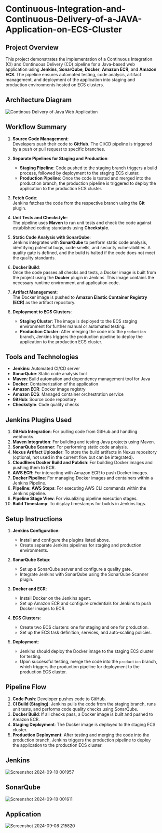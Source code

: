 # Continuous-Integration-and-Continuous-Delivery-of-a-JAVA-Application-on-ECS-Cluster

## Project Overview

This project demonstrates the implementation of a Continuous Integration (CI) and Continuous Delivery (CD) pipeline for a Java-based web application using **Jenkins**, **SonarQube**, **Docker**, **Amazon ECR**, and **Amazon ECS**. The pipeline ensures automated testing, code analysis, artifact management, and deployment of the application into staging and production environments hosted on ECS clusters.

## Architecture Diagram

![Continous Delivery of Java Web Application](https://github.com/user-attachments/assets/7d100eab-4955-48c5-acb9-086e159503cf)

## Workflow Summary

1. **Source Code Management**:  
   Developers push their code to **GitHub**. The CI/CD pipeline is triggered by a push or pull request to specific branches.

2. **Separate Pipelines for Staging and Production**:  
   - **Staging Pipeline**: Code pushed to the staging branch triggers a build process, followed by deployment to the staging ECS cluster.
   - **Production Pipeline**: Once the code is tested and merged into the production branch, the production pipeline is triggered to deploy the application to the production ECS cluster.

3. **Fetch Code**:  
   Jenkins fetches the code from the respective branch using the **Git** plugin.

4. **Unit Tests and Checkstyle**:  
   The pipeline uses **Maven** to run unit tests and check the code against established coding standards using **Checkstyle**.

5. **Static Code Analysis with SonarQube**:  
   Jenkins integrates with **SonarQube** to perform static code analysis, identifying potential bugs, code smells, and security vulnerabilities. A quality gate is defined, and the build is halted if the code does not meet the quality standards.

6. **Docker Build**:  
   Once the code passes all checks and tests, a Docker image is built from the project using the **Docker** plugin in Jenkins. This image contains the necessary runtime environment and application code.

7. **Artifact Management**:  
   The Docker image is pushed to **Amazon Elastic Container Registry (ECR)** as the artifact repository.

8. **Deployment to ECS Clusters**:  
   - **Staging Cluster**: The image is deployed to the ECS staging environment for further manual or automated testing.
   - **Production Cluster**: After merging the code into the `production` branch, Jenkins triggers the production pipeline to deploy the application to the production ECS cluster.

## Tools and Technologies

- **Jenkins**: Automated CI/CD server
- **SonarQube**: Static code analysis tool
- **Maven**: Build automation and dependency management tool for Java
- **Docker**: Containerization of the application
- **Amazon ECR**: Docker image registry
- **Amazon ECS**: Managed container orchestration service
- **GitHub**: Source code repository
- **Checkstyle**: Code quality checks

## Jenkins Plugins Used

1. **GitHub Integration**: For pulling code from GitHub and handling webhooks.
2. **Maven Integration**: For building and testing Java projects using Maven.
3. **SonarQube Scanner**: For performing static code analysis.
4. **Nexus Artifact Uploader**: To store the build artifacts in Nexus repository (optional, not used in the current flow but can be integrated).
5. **CloudBees Docker Build and Publish**: For building Docker images and pushing them to ECR.
6. **AWS ECR**: For interacting with Amazon ECR to push Docker images.
7. **Docker Pipeline**: For managing Docker images and containers within a Jenkins Pipeline.
8. **Pipeline: AWS Steps**: For executing AWS CLI commands within the Jenkins pipeline.
9. **Pipeline Stage View**: For visualizing pipeline execution stages.
10. **Build Timestamp**: To display timestamps for builds in Jenkins logs.

## Setup Instructions

1. **Jenkins Configuration**:
   - Install and configure the plugins listed above.
   - Create separate Jenkins pipelines for staging and production environments.

2. **SonarQube Setup**:
   - Set up a SonarQube server and configure a quality gate.
   - Integrate Jenkins with SonarQube using the SonarQube Scanner plugin.

3. **Docker and ECR**:
   - Install Docker on the Jenkins agent.
   - Set up Amazon ECR and configure credentials for Jenkins to push Docker images to ECR.

4. **ECS Clusters**:
   - Create two ECS clusters: one for staging and one for production.
   - Set up the ECS task definition, services, and auto-scaling policies.

5. **Deployment**:
   - Jenkins should deploy the Docker image to the staging ECS cluster for testing.
   - Upon successful testing, merge the code into the `production` branch, which triggers the production pipeline for deployment to the production ECS cluster.

## Pipeline Flow

1. **Code Push**: Developer pushes code to GitHub.
2. **CI Build (Staging)**: Jenkins pulls the code from the staging branch, runs unit tests, and performs code quality checks using SonarQube.
3. **Docker Build**: If all checks pass, a Docker image is built and pushed to Amazon ECR.
4. **Staging Deployment**: The Docker image is deployed to the staging ECS cluster.
5. **Production Deployment**: After testing and merging the code into the production branch, Jenkins triggers the production pipeline to deploy the application to the production ECS cluster.

## Jenkins
![Screenshot 2024-09-10 001957](https://github.com/user-attachments/assets/133708a0-7a4f-4ddd-a58a-7e7a50f0bd9e)

## SonarQube
![Screenshot 2024-09-10 001611](https://github.com/user-attachments/assets/15511c40-0f08-476a-bae4-88ef1cd7fa93)

## Application
![Screenshot 2024-09-08 215820](https://github.com/user-attachments/assets/f605243d-6f93-4fa4-bca8-a868c1177157)
